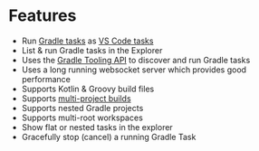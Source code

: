 # Features

- Run [Gradle tasks](https://gradle.org/) as [VS Code tasks](https://code.visualstudio.com/docs/editor/tasks)
- List & run Gradle tasks in the Explorer
- Uses the [Gradle Tooling API](https://docs.gradle.org/current/userguide/third_party_integration.html#embedding) to discover and run Gradle tasks
- Uses a long running websocket server which provides good performance
- Supports Kotlin & Groovy build files
- Supports [multi-project builds](https://docs.gradle.org/current/userguide/multi_project_builds.html)
- Supports nested Gradle projects
- Supports multi-root workspaces
- Show flat or nested tasks in the explorer
- Gracefully stop (cancel) a running Gradle Task
